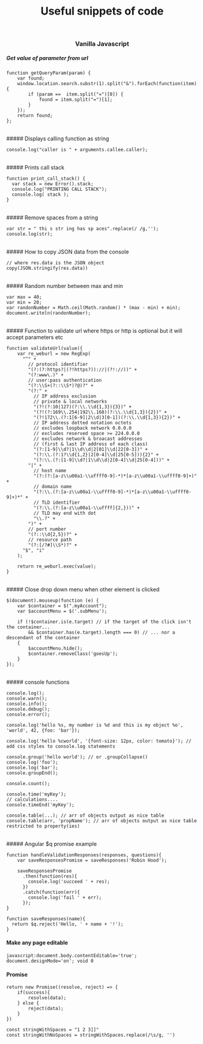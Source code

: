 <h1 align="center">Useful snippets of code</h1>
<br />
<h3 align="center">Vanilla Javascript</h3>

##### Get value of parameter from url
```
function getQueryParam(param) {
    var found;
    window.location.search.substr(1).split("&").forEach(function(item) {
        if (param ==  item.split("=")[0]) {
            found = item.split("=")[1];
        }
    });
    return found;
};
```

<br>
##### Displays calling function as string

```
console.log("caller is " + arguments.callee.caller);
```

<br>
##### Prints call stack

```
function print_call_stack() {
  var stack = new Error().stack;
  console.log("PRINTING CALL STACK");
  console.log( stack );
}
```

<br>
##### Remove spaces from a string

```
var str = " thi s str ing has sp aces".replace(/ /g,'');
console.log(str);
```

<br>
##### How to copy JSON data from the console

```
// where res.data is the JSON object
copy(JSON.stringify(res.data))
```

<br>
##### Random number between max and min

```
var max = 40;
var min = 20;
var randonNumber = Math.ceil(Math.random() * (max - min) + min);
document.writeln(randonNumber);
```

<br>
##### Function to validate url where https or http is optional but it will accept parameters etc

```
function validateUrl(value){
	var re_weburl = new RegExp(
	  "^" +
	    // protocol identifier
	    "(?:(?:https?|(?!https?))://|(?!://))" +
	    "(?:www\.)" +
	    // user:pass authentication
	    "(?:\\S+(?::\\S*)?@)?" +
	    "(?:" +
	      // IP address exclusion
	      // private & local networks
	      "(?!(?:10|127)(?:\\.\\d{1,3}){3})" +
	      "(?!(?:169\\.254|192\\.168)(?:\\.\\d{1,3}){2})" +
	      "(?!172\\.(?:1[6-9]|2\\d|3[0-1])(?:\\.\\d{1,3}){2})" +
	      // IP address dotted notation octets
	      // excludes loopback network 0.0.0.0
	      // excludes reserved space >= 224.0.0.0
	      // excludes network & broacast addresses
	      // (first & last IP address of each class)
	      "(?:[1-9]\\d?|1\\d\\d|2[01]\\d|22[0-3])" +
	      "(?:\\.(?:1?\\d{1,2}|2[0-4]\\d|25[0-5])){2}" +
	      "(?:\\.(?:[1-9]\\d?|1\\d\\d|2[0-4]\\d|25[0-4]))" +
	    "|" +
	      // host name
	      "(?:(?:[a-z\\u00a1-\\uffff0-9]-*)*[a-z\\u00a1-\\uffff0-9]+)" +
	      // domain name
	      "(?:\\.(?:[a-z\\u00a1-\\uffff0-9]-*)*[a-z\\u00a1-\\uffff0-9]+)*" +
	      // TLD identifier
	      "(?:\\.(?:[a-z\\u00a1-\\uffff]{2,}))" +
	      // TLD may end with dot
	      "\\.?" +
	    ")" +
	    // port number
	    "(?::\\d{2,5})?" +
	    // resource path
	    "(?:[/?#]\\S*)?" +
	  "$", "i"
	);

	return re_weburl.exec(value);
}
```

<br>
##### Close drop down menu when other element is clicked

```
$(document).mouseup(function (e) {
    var $container = $(".myAccount");
    var $accountMenu = $('.subMenu');

    if (!$container.is(e.target) // if the target of the click isn't the container...
        && $container.has(e.target).length === 0) // ... nor a descendant of the container
    {
        $accountMenu.hide();
        $container.removeClass('goesUp');
    }
});
```

<br>
##### console functions

```
console.log();
console.warn();
console.info();
console.debug();
console.error();
```

```
console.log('hello %s, my number is %d and this is my object %o', 'world', 42, {foo: 'bar'});
```

```
console.log('hello %cworld', '{font-size: 12px, color: tomato}'); // add css styles to console.log statements
```

```
console.group('hello world'); // or .groupCollapse()
console.log('foo');
console.log('bar');
console.groupEnd();
```

```
console.count();
```

```
console.time('myKey');
// calculations....
console.timeEnd('myKey');
```

```
console.table(...); // arr of objects output as nice table
console.table(arr, 'propName'); // arr of objects output as nice table restricted to property(ies)
```

<br>
##### Angular $q promise example

```
function handleValidationResponses(responses, questions){
    var saveResponsesPromise = saveResponses('Robin Hood');

    saveResponsesPromise
      .then(function(res){
        console.log('succeed ' + res);
      })
      .catch(function(err){
        console.log('fail ' + err);
      });
}

function saveResponses(name){
  return $q.reject('Hello, ' + name + '!');
}
```

#### Make any page editable

```
javascript:document.body.contentEditable='true'; document.designMode='on'; void 0
```

#### Promise

```
return new Promise((resolve, reject) => {
    if(success){
    	resolve(data);
    } else {
        reject(data);
    }
})
```

```
const stringWithSpaces = "1 2 3]]"
const stringWithNoSpaces = stringWithSpaces.replace(/\s/g, '')
```
